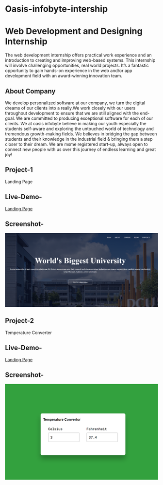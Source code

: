 
  
# Oasis-infobyte-intership
# Web Development and Designing Internship
The web development internship offers practical work experience and an introduction to creating and improving web-based systems. This internship will involve challenging opportunities, real world projects. It’s a fantastic opportunity to gain hands-on experience in the web and/or app development field with an award-winning innovation team.
## About Company
We develop personalized software at our company, we turn the digital dreams of our clients into a realiy.We work closely with our users throughout development to ensure that we are still aligned with the end-goal. We are committed to producing exceptional software for each of our clients.
We at oasis infobyte believe in making our youth especially the students self-aware and exploring the untouched world of technology and tremendous growth-making fields. We believes in bridging the gap between students and their knowledge in the industrial field & bringing them a step closer to their dream. We are msme registered start-up, always open to connect new people with us over this journey of endless learning and great joy!

## Project-1
Landing Page
## Live-Demo-
[Landing Page](https://65bd3f9e48c6d42f7efacc70--amazing-babka-0c5358.netlify.app/)

## Screenshot-
![image](https://github.com/Prinshi30/Oasis-infobyte-intership/blob/f48b4122b78a3e32176bd1d9eb3d608881ad891b/landing%20page)

## Project-2
Temperature Converter

## Live-Demo-
[Landing Page](https://65bd3d7867b2ae2f6d31d7a4--thunderous-meerkat-6f7dce.netlify.app/)

## Screenshot-
![image](https://github.com/Prinshi30/Oasis-infobyte-intership/blob/43fca47a603ec683daa0948114ce1fb216cee86d/Temperature%20Conversion)

